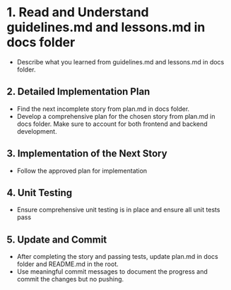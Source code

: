 # 1. Read and Understand guidelines.md and lessons.md in docs folder

- Describe what you learned from guidelines.md and lessons.md in docs folder.

## 2. Detailed Implementation Plan

- Find the next incomplete story from plan.md in docs folder.
- Develop a comprehensive plan for the chosen story from plan.md in docs folder. Make sure to account for both frontend and backend development.

## 3. Implementation of the Next Story

- Follow the approved plan for implementation

## 4. Unit Testing

- Ensure comprehensive unit testing is in place and ensure all unit tests pass

## 5. Update and Commit

- After completing the story and passing tests, update plan.md in docs folder and README.md in the root.
- Use meaningful commit messages to document the progress and commit the changes but no pushing.
